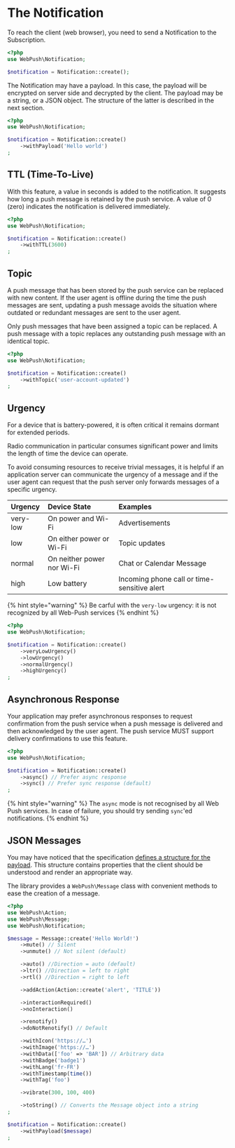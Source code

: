 # The Notification

To reach the client \(web browser\), you need to send a Notification to the Subscription.

```php
<?php
use WebPush\Notification;

$notification = Notification::create();
```

The Notification may have a payload. In this case, the payload will be encrypted on server side and decrypted by the client. The payload may be a string, or a JSON object. The structure of the latter is described in the next section.

```php
<?php
use WebPush\Notification;

$notification = Notification::create()
    ->withPayload('Hello world')
;
```

## TTL \(Time-To-Live\)

With this feature, a value in seconds is added to the notification. It suggests how long a push message is retained by the push service. A value of 0 \(zero\) indicates the notification is delivered immediately.

```php
<?php
use WebPush\Notification;

$notification = Notification::create()
    ->withTTL(3600)
;
```

## Topic

A push message that has been stored by the push service can be replaced with new content. If the user agent is offline during the time the push messages are sent, updating a push message avoids the situation where outdated or redundant messages are sent to the user agent.

Only push messages that have been assigned a topic can be replaced. A push message with a topic replaces any outstanding push message with an identical topic.

```php
<?php
use WebPush\Notification;

$notification = Notification::create()
    ->withTopic('user-account-updated')
;
```

## Urgency

For a device that is battery-powered, it is often critical it remains dormant for extended periods.

Radio communication in particular consumes significant power and limits the length of time the device can operate.

To avoid consuming resources to receive trivial messages, it is helpful if an application server can communicate the urgency of a message and if the user agent can request that the push server only forwards messages of a specific urgency.

| Urgency | Device State | Examples |
| :--- | :--- | :--- |
| very-low | On power and Wi-Fi | Advertisements |
| low | On either power or Wi-Fi | Topic updates |
| normal | On neither power nor Wi-Fi | Chat or Calendar Message |
| high | Low battery | Incoming phone call or time-sensitive alert |

{% hint style="warning" %}
Be carful with the `very-low` urgency: it is not recognized by all Web-Push services
{% endhint %}

```php
<?php
use WebPush\Notification;

$notification = Notification::create()
    ->veryLowUrgency()
    ->lowUrgency()
    ->normalUrgency()
    ->highUrgency()
;
```

## Asynchronous Response

Your application may prefer asynchronous responses to request confirmation from the push service when a push message is delivered and then acknowledged by the user agent. The push service MUST support delivery confirmations to use this feature.

```php
<?php
use WebPush\Notification;

$notification = Notification::create()
    ->async() // Prefer async response
    ->sync() // Prefer sync response (default)
;
```

{% hint style="warning" %}
The `async` mode is not recognised by all Web Push services. In case of failure, you should try sending `sync`'ed notifications.
{% endhint %}

## JSON Messages

You may have noticed that the specification [defines a structure for the payload](https://notifications.spec.whatwg.org/#notifications). This structure contains properties that the client should be understood and render an appropriate way.

The library provides a `WebPush\Message` class with convenient methods to ease the creation of a message.

```php
<?php
use WebPush\Action;
use WebPush\Message;
use WebPush\Notification;

$message = Message::create('Hello World!')
    ->mute() // Silent
    ->unmute() // Not silent (default)

    ->auto() //Direction = auto (default)
    ->ltr() //Direction = left to right
    ->rtl() //Direction = right to left

    ->addAction(Action::create('alert', 'TITLE'))

    ->interactionRequired()
    ->noInteraction()

    ->renotify()
    ->doNotRenotify() // Default

    ->withIcon('https://…')
    ->withImage('https://…')
    ->withData(['foo' => 'BAR']) // Arbitrary data
    ->withBadge('badge1')
    ->withLang('fr-FR')
    ->withTimestamp(time())
    ->withTag('foo')

    ->vibrate(300, 100, 400)

    ->toString() // Converts the Message object into a string
;

$notification = Notification::create()
    ->withPayload($message)
;
```


